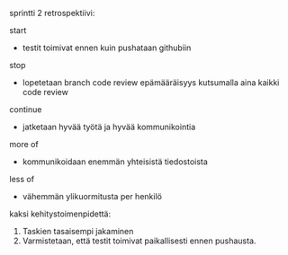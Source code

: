 sprintti 2 retrospektiivi:

start 
- testit toimivat ennen kuin pushataan githubiin

stop
- lopetetaan branch code review epämääräisyys kutsumalla aina kaikki code review 

continue
- jatketaan hyvää työtä ja hyvää kommunikointia

more of 
- kommunikoidaan enemmän yhteisistä tiedostoista

less of 
- vähemmän ylikuormitusta per henkilö

kaksi kehitystoimenpidettä:
1. Taskien tasaisempi jakaminen
2. Varmistetaan, että testit toimivat paikallisesti ennen pushausta. 


